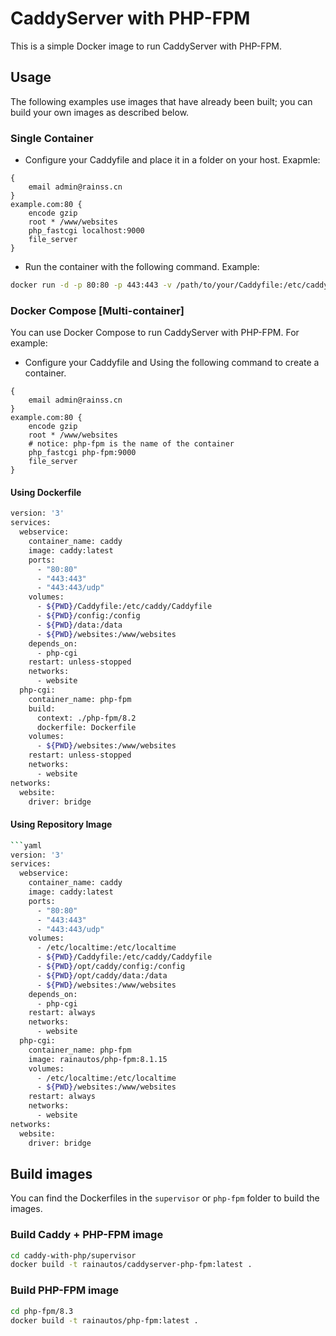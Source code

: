 # CaddyServer with PHP-FPM

This is a simple Docker image to run CaddyServer with PHP-FPM.

## Usage

The following examples use images that have already been built; you can build your own images as described below.

### Single Container

- Configure your Caddyfile and place it in a folder on your host. Exapmle:

```plaintext
{
    email admin@rainss.cn
}
example.com:80 {
    encode gzip
    root * /www/websites
    php_fastcgi localhost:9000
    file_server
}
```

- Run the container with the following command. Example:

```bash
docker run -d -p 80:80 -p 443:443 -v /path/to/your/Caddyfile:/etc/caddy/Caddyfile -v /path/to/your/site:/www/websites --name caddyserver-php-fpm rainautos/caddyserver-php-fpm
```

### Docker Compose [Multi-container]

You can use Docker Compose to run CaddyServer with PHP-FPM. For example:

- Configure your Caddyfile and Using the following command to create a container.

```plaintext
{
    email admin@rainss.cn
}
example.com:80 {
    encode gzip
    root * /www/websites
    # notice: php-fpm is the name of the container
    php_fastcgi php-fpm:9000
    file_server
}
```

#### Using Dockerfile

```bash
version: '3'
services:
  webservice:
    container_name: caddy
    image: caddy:latest
    ports:
      - "80:80"
      - "443:443"
      - "443:443/udp"
    volumes:
      - ${PWD}/Caddyfile:/etc/caddy/Caddyfile
      - ${PWD}/config:/config
      - ${PWD}/data:/data
      - ${PWD}/websites:/www/websites
    depends_on:
      - php-cgi
    restart: unless-stopped
    networks:
      - website
  php-cgi:
    container_name: php-fpm
    build:
      context: ./php-fpm/8.2
      dockerfile: Dockerfile
    volumes:
      - ${PWD}/websites:/www/websites
    restart: unless-stopped
    networks:
      - website
networks:
  website:
    driver: bridge
```

#### Using Repository Image

```bash
```yaml
version: '3'
services:
  webservice:
    container_name: caddy
    image: caddy:latest
    ports:
      - "80:80"
      - "443:443"
      - "443:443/udp"
    volumes:
      - /etc/localtime:/etc/localtime
      - ${PWD}/Caddyfile:/etc/caddy/Caddyfile
      - ${PWD}/opt/caddy/config:/config
      - ${PWD}/opt/caddy/data:/data
      - ${PWD}/websites:/www/websites
    depends_on:
      - php-cgi
    restart: always
    networks:
      - website
  php-cgi:
    container_name: php-fpm
    image: rainautos/php-fpm:8.1.15
    volumes:
      - /etc/localtime:/etc/localtime
      - ${PWD}/websites:/www/websites
    restart: always
    networks:
      - website
networks:
  website:
    driver: bridge
```
## Build images

You can find the Dockerfiles in the `supervisor` or `php-fpm` folder to build the images.

### Build Caddy + PHP-FPM image

```bash
cd caddy-with-php/supervisor
docker build -t rainautos/caddyserver-php-fpm:latest .
```

### Build PHP-FPM image

```bash
cd php-fpm/8.3
docker build -t rainautos/php-fpm:latest .
```